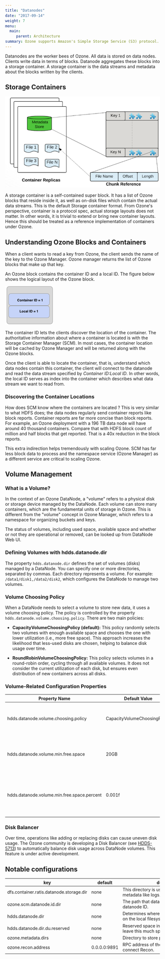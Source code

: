 ```yaml
---
title: "Datanodes"
date: "2017-09-14"
weight: 7
menu: 
  main:
     parent: Architecture
summary: Ozone supports Amazon's Simple Storage Service (S3) protocol. In fact, You can use S3 clients and S3 SDK based applications without any modifications with Ozone.
---
```

<!---
  Licensed to the Apache Software Foundation (ASF) under one or more
  contributor license agreements.  See the NOTICE file distributed with
  this work for additional information regarding copyright ownership.
  The ASF licenses this file to You under the Apache License, Version 2.0
  (the "License"); you may not use this file except in compliance with
  the License.  You may obtain a copy of the License at

      http://www.apache.org/licenses/LICENSE-2.0

  Unless required by applicable law or agreed to in writing, software
  distributed under the License is distributed on an "AS IS" BASIS,
  WITHOUT WARRANTIES OR CONDITIONS OF ANY KIND, either express or implied.
  See the License for the specific language governing permissions and
  limitations under the License.
-->

Datanodes are the worker bees of Ozone. All data is stored on data nodes.
Clients write data in terms of blocks. Datanode aggregates these blocks into
a storage container. A storage container is the data streams and metadata
about the blocks written by the clients.

## Storage Containers

![Container Metadata](ContainerMetadata.png)

A storage container is a self-contained super block. It has a list of Ozone
blocks that reside inside it, as well as on-disk files which contain the
actual data streams. This is the default Storage container format. From
Ozone's perspective, container is a protocol spec, actual storage layouts
does not matter. In other words, it is trivial to extend or bring new
container layouts. Hence this should be treated as a reference implementation
of containers under Ozone.

## Understanding Ozone Blocks and Containers

When a client wants to read a key from Ozone, the client sends the name of
the key to the Ozone Manager. Ozone manager returns the list of Ozone blocks
that make up that key.

An Ozone block contains the container ID and a local ID. The figure below
shows the logical layout of the Ozone block.

![Ozone Block](OzoneBlock.png)

The container ID lets the clients discover the location of the container. The
authoritative information about where a container is located is with the
Storage Container Manager (SCM). In most cases, the container location will be
cached by Ozone Manager and will be returned along with the Ozone blocks.


Once the client is able to locate the container, that is, understand which
data nodes contain this container, the client will connect to the datanode
and read the data stream specified by _Container ID:Local ID_. In other
words, the local ID serves as index into the container which describes what
data stream we want to read from.

### Discovering the Container Locations

How does SCM know where the containers are located ? This is very similar to
what HDFS does; the data nodes regularly send container reports like block
reports. Container reports are far more concise than block reports. For
example, an Ozone deployment with a 196 TB data node will have around 40
thousand containers. Compare that with HDFS block count of million and half
blocks that get reported. That is a 40x reduction in the block reports.

This extra indirection helps tremendously with scaling Ozone. SCM has far
less block data to process and the namespace service (Ozone Manager) as a
different service are critical to scaling Ozone.

## Volume Management

### What is a Volume?

In the context of an Ozone DataNode, a "volume" refers to a physical disk or storage device managed by the DataNode. Each volume can store many containers, which are the fundamental units of storage in Ozone. This is different from the "volume" concept in Ozone Manager, which refers to a namespace for organizing buckets and keys.

The status of volumes, including used space, available space and whether or not they are operational or removed, can be looked up from DataNode Web UI.

### Defining Volumes with hdds.datanode.dir

The property `hdds.datanode.dir` defines the set of volumes (disks) managed by a DataNode. You can specify one or more directories, separated by commas. Each directory represents a volume.
For example: `/data1/disk1,/data2/disk2`, which configures the DataNode to manage two volumes.

### Volume Choosing Policy

When a DataNode needs to select a volume to store new data, it uses a volume choosing policy. The policy is controlled by the property `hdds.datanode.volume.choosing.policy`. There are two main policies:

- **CapacityVolumeChoosingPolicy (default):**
  This policy randomly selects two volumes with enough available space and chooses the one with lower utilization (i.e., more free space). This approach increases the likelihood that less-used disks are chosen, helping to balance disk usage over time.

- **RoundRobinVolumeChoosingPolicy:**
  This policy selects volumes in a round-robin order, cycling through all available volumes. It does not consider the current utilization of each disk, but ensures even distribution of new containers across all disks.

### Volume-Related Configuration Properties

| Property Name                                 | Default Value                | Description                                                                                  |
|-----------------------------------------------|------------------------------|----------------------------------------------------------------------------------------------|
| hdds.datanode.volume.choosing.policy          | CapacityVolumeChoosingPolicy | The policy used to select a volume for new containers.                                       |
| hdds.datanode.volume.min.free.space           | 20GB                         | Minimum free space required on a volume to be eligible for new containers.                   |
| hdds.datanode.volume.min.free.space.percent   | 0.001f                       | Minimum free space percentage required on a volume to be eligible for new containers.        |

### Disk Balancer

Over time, operations like adding or replacing disks can cause uneven disk usage. The Ozone community is developing a Disk Balancer (see [HDDS-5713](https://issues.apache.org/jira/browse/HDDS-5713)) to automatically balance disk usage across DataNode volumes. This feature is under active development.

## Notable configurations

key | default | <div style="width: 300px;">description</div>
----|---------|------------
dfs.container.ratis.datanode.storage.dir | none | This directory is used for storing Ratis metadata like logs.
ozone.scm.datanode.id.dir | none | The path that datanodes will use to store the datanode ID.
hdds.datanode.dir | none | Determines where HDDS data will be stored on the local filesystem.
hdds.datanode.dir.du.reserved | none | Reserved space in bytes per volume. Always leave this much space free for non dfs use.
ozone.metadata.dirs | none | Directory to store persisted data (RocksDB).
ozone.recon.address | 0.0.0.0:9891 | RPC address of the Recon. Use <host:port> to connect Recon.

